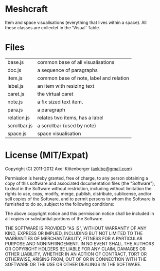 Meshcraft
=========
Item and space visualisations (everything that lives within a space).
All these classes are collectet in the 'Visual' Table.

Files
=====
<table>

 <tr><td>   base.js
</td><td>   common base of all visualisations
</td></tr>

 <tr><td>   doc.js
</td><td>   a sequence of paragraphs
</td></tr>

 <tr><td>   item.js
</td><td>   common base of note, label and relation
</td></tr>

 <tr><td>   label.js
</td><td>   an item with resizing text
</td></tr>

 <tr><td>   caret.js
</td><td>   the virtual caret
</td></tr>

 <tr><td>   note.js
</td><td>   a fix sized text item.
</td></tr>

 <tr><td>   para.js
</td><td>   a paragraph
</td></tr>

 <tr><td>   relation.js
</td><td>   relates two items, has a label
</td></tr>

 <tr><td>   scrollbar.js
</td><td>   a scrollbar (used by note)
</td></tr>

 <tr><td>   space.js
</td><td>   space visualisation
</td></tr>

</table>

License (MIT/Expat)
===================
Copyright (C) 2011-2012 Axel Kittenberger (axkibe@gmail.com)

Permission is hereby granted, free of charge, to any person obtaining a copy of this software and associated documentation files (the "Software"), to deal in the Software without restriction, including without limitation the rights to use, copy, modify, merge, publish, distribute, sublicense, and/or sell copies of the Software, and to permit persons to whom the Software is furnished to do so, subject to the following conditions:

The above copyright notice and this permission notice shall be included in all copies or substantial portions of the Software.

THE SOFTWARE IS PROVIDED "AS IS", WITHOUT WARRANTY OF ANY KIND, EXPRESS OR IMPLIED, INCLUDING BUT NOT LIMITED TO THE WARRANTIES OF MERCHANTABILITY, FITNESS FOR A PARTICULAR PURPOSE AND NONINFRINGEMENT. IN NO EVENT SHALL THE AUTHORS OR COPYRIGHT HOLDERS BE LIABLE FOR ANY CLAIM, DAMAGES OR OTHER LIABILITY, WHETHER IN AN ACTION OF CONTRACT, TORT OR OTHERWISE, ARISING FROM, OUT OF OR IN CONNECTION WITH THE SOFTWARE OR THE USE OR OTHER DEALINGS IN THE SOFTWARE.

